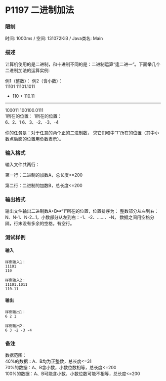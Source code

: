 # P1197 二进制加法
### 限制
时间: 1000ms / 空间: 131072KiB / Java类名: Main

### 描述
计算机使用的是二进制，和十进制不同的是：二进制运算“逢二进一”。下面举几个二进制加法的运算实例:

例1（整数）：         例2（含小数）：  
 11101                 11101.1011  
+  110                +  110.11  
------                -----------  
100011                100100.0111  
1所在的位置：         1所在的位置：  
6、2、1               6、3、-2、-3、-4  

你的任务是：对于任意的两个正的二进制数，
求它们和中“1”所在的位置（其中小数点后面的位置用负数表示）。

### 输入格式
输入文件共两行：

第一行：二进制的加数A，总长度<=200

第二行：二进制的加数B，总长度<=200 

### 输出格式
输出文件输出二进制数A+B中“1”所在的位置，位置排序为：
整数部分从左到右：N、N-1、N-2...1，小数部分从左到右：-1、-2、......、-N，
数据之间用空格分隔，行末没有多余的空格，有空行。 

### 测试样例
#### 输入
```
样例输入1：
11101
110

样例输入2：
11101.1011
110.11
```

#### 输出
```
样例输出1：
6 2 1

样例输出2：
6 3 -2 -3 -4
```

### 备注
数据范围：  
40%的数据：A、B均为正整数，总长度<=31  
70%的数据：A、B含小数，小数位数相等，总长度<=200  
100%的数据：A、B可能含小数，小数位数可能不相等，总长度<=200   